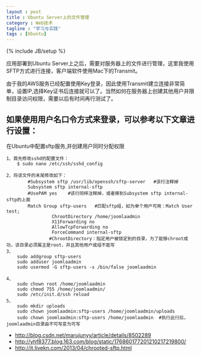 ```yaml
---
layout : post
title : Ubuntu Server上的文件管理
category : Web技术
tagline : "学习与实践"
tags : [Ubuntu]
---
```

{% include JB/setup %}

应用部署到Ubuntu Server上之后，需要对服务器上的文件进行管理，这里我使用SFTP方式进行连接，客户端软件使用Mac下的Transmit。

由于我的AWS服务已经配置使用Key登录，因此使用Transmit建立连接非常简单，设置IP,选择Key证书后连接就可以了。当然如何在服务器上创建其他用户并限制目录访问权限，需要以后有时间再行测试了。



如果使用用户名口令方式来登录，可以参考以下文章进行设置：
-----------

在Ubuntu中配置sftp服务,并创建用户同时分配权限

	1、首先修改sshd的配置文件： 
        $ sudo nano /etc/ssh/sshd_config 

    2、将该文件的末尾修改如下：
            #Subsystem sftp /usr/lib/openssh/sftp-server   #该行注释掉
            Subsystem sftp internal-sftp 
            #UsePAM yes    #该行同样注释掉，或者移到Subsystem sftp internal-sftp的上面
            Match Group sftp-users   #匹配sftp组，如为单个用户可用：Match User test;  
                     ChrootDirectory /home/joomlaadmin
                     X11Forwarding no
                     AllowTcpForwarding no
                     ForceCommand internal-sftp
					#ChrootDirectory：指定用户被锁定到的目录，为了能够chroot成功，该目录必须属主是root，并且其他用户或组不能写
	3、
		sudo addgroup sftp-users
		sudo adduser joomlaadmin
		sudo usermod -G sftp-users -s /bin/false joomlaadmin

	4、
		sudo chown root /home/joomlaadmin
		sudo chmod 755 /home/joomlaadmin/
		sudo /etc/init.d/ssh reload
	5、
		sudo mkdir uploads
		sudo chown joomlaadmin:sftp-users /home/joomlaadmin/uploads
		sudo chown joomlaadmin:sftp-users /home/joomlaadmin  #执行此行后，joomlaadmin目录由不可写变为可写




* http://blog.csdn.net/marujunyy/article/details/8502289
* http://yhf8377.blog.163.com/blog/static/176860177201210217219800/
* http://it.livekn.com/2013/04/chrooted-sftp.html

